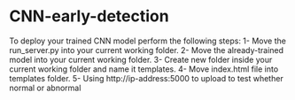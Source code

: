 # CNN-early-detection
To deploy your trained CNN model perform the following steps:
1- Move the run_server.py into your current working folder.
2- Move the already-trained model into your current working folder.
3- Create new folder inside your current working folder and name it templates.
4- Move index.html file into templates folder.
5- Using http://ip-address:5000 to upload to test whether normal or abnormal
